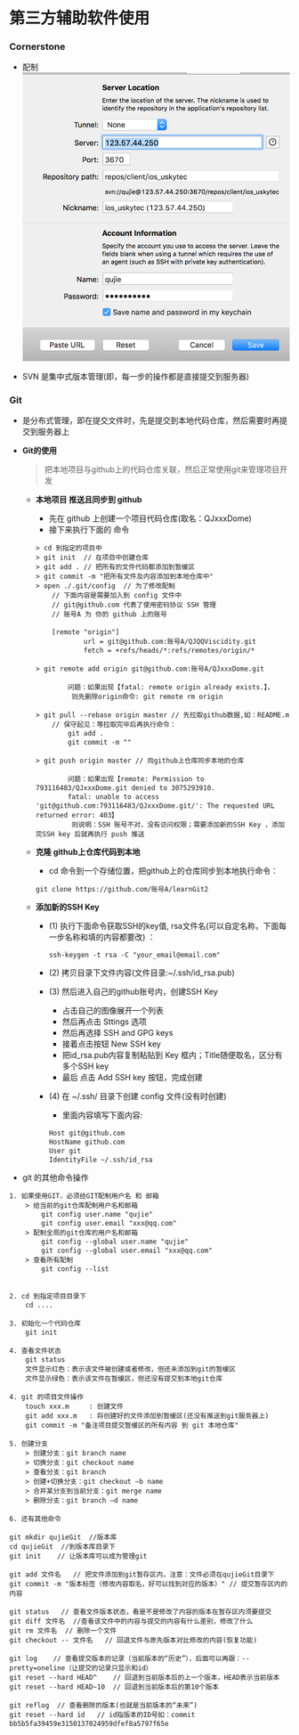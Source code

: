 # 第三方辅助软件使用

### Cornerstone
- 配制
![](./images/Cornerstone配制.png)

- SVN 是集中式版本管理(即，每一步的操作都是直接提交到服务器)

### Git
- 是分布式管理，即在提交文件时，先是提交到本地代码仓库，然后需要时再提交到服务器上

- **Git的使用**

    > 把本地项目与github上的代码仓库关联，然后正常使用git来管理项目开发

    - **本地项目 推送且同步到 github**
        - 先在 github 上创建一个项目代码仓库(取名：QJxxxDome)
        - 接下来执行下面的 命令
        ```
        > cd 到指定的项目中
        > git init  // 在项目中创建仓库
        > git add . // 把所有的文件代码都添加到暂缓区
        > git commit -m "把所有文件及内容添加到本地仓库中"
        > open ./.git/config  // 为了修改配制
            // 下面内容是需要加入到 config 文件中
            // git@github.com 代表了使用密码协议 SSH 管理
            // 账号A 为 你的 github 上的账号

            [remote "origin"]
	                url = git@github.com:账号A/QJQQViscidity.git
	                fetch = +refs/heads/*:refs/remotes/origin/*

        > git remote add origin git@github.com:账号A/QJxxxDome.git

                问题：如果出现【fatal: remote origin already exists.】，
                 则先删除origin命令: git remote rm origin

        > git pull --rebase origin master // 先拉取github数据,如：README.m
            // 保守起见：等拉取完毕后再执行命令：
                git add .
                git commit -m ""

        > git push origin master // 向github上仓库同步本地的仓库

                问题：如果出现【remote: Permission to 793116483/QJxxxDome.git denied to 3075293910.
                fatal: unable to access 'git@github.com:793116483/QJxxxDome.git/': The requested URL returned error: 403】
                 则说明：SSH 账号不对，没有访问权限；需要添加新的SSH Key ，添加完SSH key 后就再执行 push 推送
        ```

    - **克隆 github上仓库代码到本地**
        - cd 命令到一个存储位置，把github上的仓库同步到本地执行命令：
        ```
        git clone https://github.com/账号A/learnGit2
        ```

    - **添加新的SSH Key**
        - (1) 执行下面命令获取SSH的key值, rsa文件名(可以自定名称，下面每一步名称和填的内容都要改) ：
            ```
            ssh-keygen -t rsa -C "your_email@email.com"
            ```

        - (2) 拷贝目录下文件内容(文件目录:~/.ssh/id_rsa.pub)

        - (3) 然后进入自己的github账号内，创建SSH Key
            - 占击自己的图像展开一个列表
            - 然后再点击 Sttings 选项
            - 然后再选择 SSH and GPG keys
            - 接着点击按钮 New SSH key
            - 把id_rsa.pub内容复制粘贴到 Key 框内；Title随便取名，区分有多个SSH key
            - 最后 点击 Add SSH key 按钮，完成创建

        - (4) 在 ~/.ssh/ 目录下创建 config 文件(没有时创建)
            - 里面内容填写下面内容:
            ```
            Host git@github.com
            HostName github.com
            User git
            IdentityFile ~/.ssh/id_rsa
            ```


- git 的其他命令操作

```
1. 如果使用GIT，必须给GIT配制用户名 和 邮箱
    > 给当前的git仓库配制用户名和邮箱
        git config user.name "qujie"
        git config user.email "xxx@qq.com"
    > 配制全局的git仓库的用户名和邮箱
        git config --global user.name "qujie"
        git config --global user.email "xxx@qq.com"
    > 查看所有配制
        git config --list


2. cd 到指定项目目录下
    cd ....

3. 初始化一个代码仓库
    git init

4. 查看文件状态
    git status
    文件显示红色：表示该文件被创建或者修改，但还未添加到git的暂缓区
    文件显示绿色：表示该文件在暂缓区，但还没有提交到本地git仓库

4. git 的项目文件操作
    touch xxx.m     : 创建文件
    git add xxx.m   : 将创建好的文件添加到暂缓区(还没有推送到git服务器上)
    git commit -m "备注项目提交暂缓区的所有内容 到 git 本地仓库"

5. 创建分支
    > 创建分支：git branch name
    > 切换分支：git checkout name
    > 查看分支：git branch
    > 创建+切换分支：git checkout –b name
    > 合并某分支到当前分支：git merge name
    > 删除分支：git branch –d name

6. 还有其他命令

git mkdir qujieGit  //版本库
cd qujieGit  //到版本库目录下
git init    // 让版本库可以成为管理git

git add 文件名   // 把文件添加到git暂存区内，注意：文件必须在qujieGit目录下
git commit -m "版本标签（修改内容取名，好可以找到对应的版本）" // 提交暂存区内的内容

git status   // 查看文件版本状态，看是不是修改了内容的版本在暂存区内须要提交
git diff 文件名  //查看该文件中的内容与提交的内容有什么差别，修改了什么
git rm 文件名  // 删除一个文件
git checkout -- 文件名   // 回退文件与原先版本对比修改的内容(恢复功能)

git log    // 查看提交版本的记录（当前版本的“历史”），后面可以再跟：--pretty=oneline（让提交的记录只显示和id）
git reset --hard HEAD^    // 回退到当前版本后的上一个版本，HEAD表示当前版本
git reset --hard HEAD~10  // 回退到当前版本后的第10个版本

git reflog  // 查看删除的版本(也就是当前版本的“未来”)
git reset --hard id   // id指版本的ID号如：commit bb5b5fa39459e3150137024959dfef8a5797f65e
```


